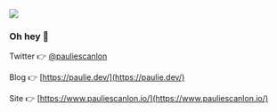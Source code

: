 <img src="https://i2.wp.com/secreteast.ca/wp-content/uploads/2019/03/myspace.jpg"/>

### Oh hey 👋

Twitter 👉 [@pauliescanlon](https://twitter.com/PaulieScanlon)

Blog 👉 [https://paulie.dev/](https://paulie.dev/)

Site 👉 [https://www.pauliescanlon.io/](https://www.pauliescanlon.io/)
